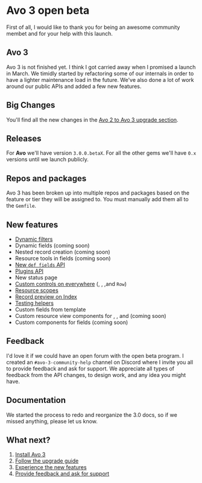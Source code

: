 # Avo 3 open beta

First of all, I would like to thank you for being an awesome community membet and for your help with this launch.

## Avo 3

Avo 3 is not finished yet. I think I got carried away when I promised a launch in March. We timidly started by refactoring some of our internals in order to have a lighter maintenance load in the future.
We've also done a lot of work around our public APIs and added a few new features.

## Big Changes

You'll find all the new changes in the [Avo 2 to Avo 3 upgrade section](./avo-2-avo-3-upgrade.html).

## Releases

For **Avo** we'll have version `3.0.0.betaX`.
For all the other gems we'll have `0.x` versions until we launch publicly.

## Repos and packages

Avo 3 has been broken up into multiple repos and packages based on the feature or tier they will be assigned to. You must manually add them all to the `Gemfile`.

## New features

- [Dynamic filters](./dynamic-filters)
- Dynamic fields (coming soon)
- Nested record creation (coming soon)
- Resource tools in fields (coming soon)
- [New `def fields` API](./fields)
- [Plugins API](./plugins)
- New status page
- [Custom controls on everywhere](./customizable-controls) (<Index />, <Show />, <Edit />,and `Row`)
- [Resource scopes](./scopes)
- [Record preview on Index](./record-previews)
- [Testing helpers](./testing#testing-helpers)
- Custom fields from template
- Custom resource view components for <Index />, <Show />, and <Edit /> (coming soon)
- Custom components for fields (coming soon)

## Feedback

I'd love it if we could have an open forum with the open beta program. I created an `#avo-3-community-help` channel on Discord where I invite you all to provide feedback and ask for support.
We appreciate all types of feedback from the API changes, to design work, and any idea you might have.

## Documentation

We started the process to redo and reorganize the 3.0 docs, so if we missed anything, please let us know.

## What next?

1. [Install Avo 3](./installation)
1. [Follow the upgrade guide](./avo-2-avo-3-upgrade.html)
1. [Experience the new features](#new-features)
1. [Provide feedback and ask for support](https://github.com/avo-hq/avo/issues/new?assignees=&labels=Avo%203)

